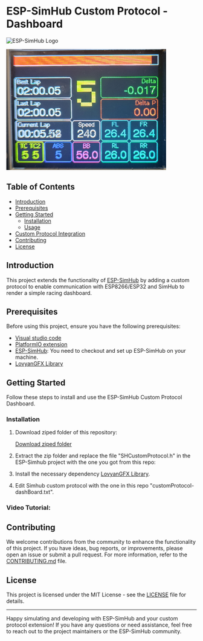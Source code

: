 # ESP-SimHub Custom Protocol - Dashboard

![ESP-SimHub Logo](https://www.simhubdash.com/wp-content/uploads/2017/09/gamehub-icon-small-text-1.png)

![screen-shot](https://github.com/MoemenMostafa/Resources/blob/da24441e33bec365a66e75db4fc3bb5865060fb2/1699196635532%20(1).png)

## Table of Contents

- [Introduction](#introduction)
- [Prerequisites](#prerequisites)
- [Getting Started](#getting-started)
  - [Installation](#installation)
  - [Usage](#usage)
- [Custom Protocol Integration](#custom-protocol-integration)
- [Contributing](#contributing)
- [License](#license)

## Introduction

This project extends the functionality of [ESP-SimHub](https://github.com/eCrowneEng/ESP-SimHub) by adding a custom protocol to enable communication with ESP8266/ESP32 and SimHub to render a simple racing dashboard.

## Prerequisites

Before using this project, ensure you have the following prerequisites:

- [Visual studio code](https://code.visualstudio.com/download)
- [PlatformIO extension](https://platformio.org/install/ide?install=vscode)
- [ESP-SimHub](https://github.com/eCrowneEng/ESP-SimHub): You need to checkout and set up ESP-SimHub on your machine.
- [LovyanGFX Library](https://github.com/lovyan03/LovyanGFX)

## Getting Started

Follow these steps to install and use the ESP-SimHub Custom Protocol Dashboard.

### Installation

1. Download ziped folder of this repository:

   [Download ziped folder](https://github.com/MoemenMostafa/simhub-esp-dashboard/archive/refs/heads/main.zip)

2. Extract the zip folder and replace the file "SHCustomProtocol.h" in the ESP-Simhub project with the one you got from this repo:

3. Install the necessary dependency [LovyanGFX Library](https://github.com/lovyan03/LovyanGFX).

4. Edit Simhub custom protocol with the one in this repo "customProtocol-dashBoard.txt".

### Video Tutorial:



## Contributing

We welcome contributions from the community to enhance the functionality of this project. If you have ideas, bug reports, or improvements, please open an issue or submit a pull request. For more information, refer to the [CONTRIBUTING.md](CONTRIBUTING.md) file.

## License

This project is licensed under the MIT License - see the [LICENSE](LICENSE) file for details.

---

Happy simulating and developing with ESP-SimHub and your custom protocol extension! If you have any questions or need assistance, feel free to reach out to the project maintainers or the ESP-SimHub community.
